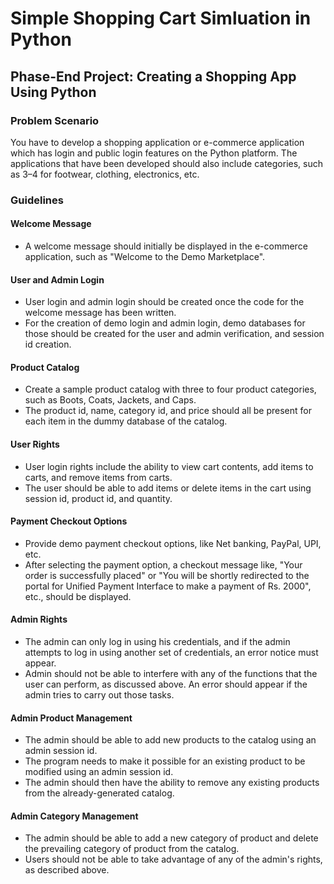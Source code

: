 # Simple Shopping Cart Simluation in Python

## Phase-End Project: Creating a Shopping App Using Python

### Problem Scenario

You have to develop a shopping application or e-commerce application which has login and public login features on the Python platform. The applications that have been developed should also include categories, such as 3–4 for footwear, clothing, electronics, etc.

### Guidelines

#### Welcome Message

- A welcome message should initially be displayed in the e-commerce application, such as "Welcome to the Demo Marketplace".

#### User and Admin Login

- User login and admin login should be created once the code for the welcome message has been written.
- For the creation of demo login and admin login, demo databases for those should be created for the user and admin verification, and session id creation.

#### Product Catalog

- Create a sample product catalog with three to four product categories, such as Boots, Coats, Jackets, and Caps.
- The product id, name, category id, and price should all be present for each item in the dummy database of the catalog.

#### User Rights

- User login rights include the ability to view cart contents, add items to carts, and remove items from carts.
- The user should be able to add items or delete items in the cart using session id, product id, and quantity.

#### Payment Checkout Options

- Provide demo payment checkout options, like Net banking, PayPal, UPI, etc.
- After selecting the payment option, a checkout message like, "Your order is successfully placed" or "You will be shortly redirected to the portal for Unified Payment Interface to make a payment of Rs. 2000", etc., should be displayed.

#### Admin Rights

- The admin can only log in using his credentials, and if the admin attempts to log in using another set of credentials, an error notice must appear.
- Admin should not be able to interfere with any of the functions that the user can perform, as discussed above. An error should appear if the admin tries to carry out those tasks.

#### Admin Product Management

- The admin should be able to add new products to the catalog using an admin session id.
- The program needs to make it possible for an existing product to be modified using an admin session id.
- The admin should then have the ability to remove any existing products from the already-generated catalog.

#### Admin Category Management

- The admin should be able to add a new category of product and delete the prevailing category of product from the catalog.
- Users should not be able to take advantage of any of the admin's rights, as described above.
